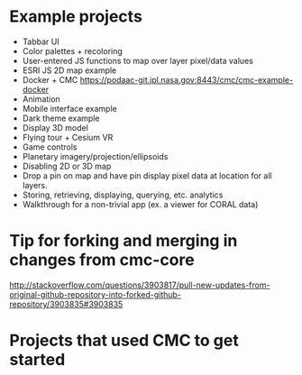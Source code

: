# Example projects

* Tabbar UI
* Color palettes + recoloring
* User-entered JS functions to map over layer pixel/data values
* ESRI JS 2D map example
* Docker + CMC https://podaac-git.jpl.nasa.gov:8443/cmc/cmc-example-docker
* Animation
* Mobile interface example
* Dark theme example
* Display 3D model
* Flying tour + Cesium VR
* Game controls
* Planetary imagery/projection/ellipsoids
* Disabling 2D or 3D map
* Drop a pin on map and have pin display pixel data at location for all layers.
* Storing, retrieving, displaying, querying, etc. analytics
* Walkthrough for a non-trivial app (ex. a viewer for CORAL data)

# Tip for forking and merging in changes from cmc-core
http://stackoverflow.com/questions/3903817/pull-new-updates-from-original-github-repository-into-forked-github-repository/3903835#3903835

# Projects that used CMC to get started
